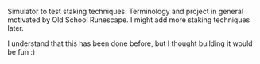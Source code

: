 Simulator to test staking techniques. Terminology and project in general motivated by Old School Runescape. I might add more staking techniques later.

I understand that this has been done before, but I thought building it would be fun :)
